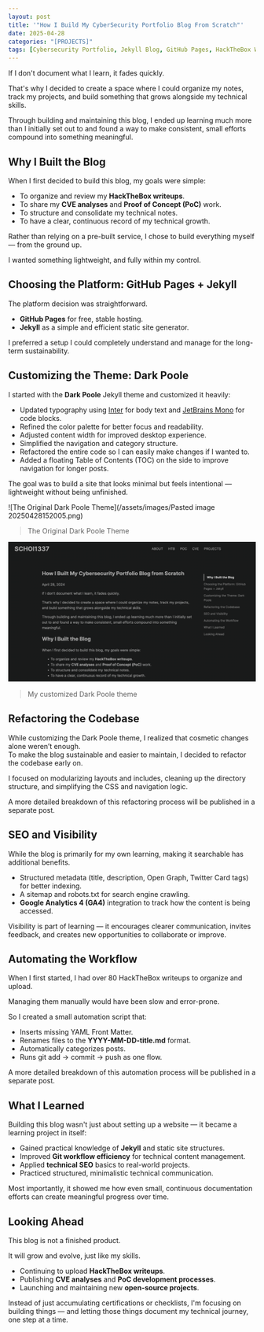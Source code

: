 ```yaml
---
layout: post
title: '"How I Build My CyberSecurity Portfolio Blog From Scratch"'
date: 2025-04-28
categories: "[PROJECTS]"
tags: [Cybersecurity Portfolio, Jekyll Blog, GitHub Pages, HackTheBox Writeups, CVE Analysis, Proof of Concept, SEO, Technical Growth]
---
```


If I don't document what I learn, it fades quickly.

That's why I decided to create a space where I could organize my notes, track my projects, and build something that grows alongside my technical skills.

Through building and maintaining this blog, I ended up learning much more than I initially set out to and found a way to make consistent, small efforts compound into something meaningful.

## Why I Built the Blog

When I first decided to build this blog, my goals were simple:

- To organize and review my **HackTheBox writeups**.
- To share my **CVE analyses** and **Proof of Concept (PoC)** work.
- To structure and consolidate my technical notes.
- To have a clear, continuous record of my technical growth.

Rather than relying on a pre-built service, I chose to build everything myself — from the ground up.

I wanted something lightweight, and fully within my control.

## Choosing the Platform: GitHub Pages + Jekyll

The platform decision was straightforward.

- **GitHub Pages** for free, stable hosting.
- **Jekyll** as a simple and efficient static site generator.

I preferred a setup I could completely understand and manage for the long-term sustainability.

## Customizing the Theme: Dark Poole

I started with the **Dark Poole** Jekyll theme and customized it heavily:

- Updated typography using [Inter](https://rsms.me/inter/) for body text and [JetBrains Mono](https://www.jetbrains.com/lp/mono/) for code blocks.
- Refined the color palette for better focus and readability.
- Adjusted content width for improved desktop experience.
- Simplified the navigation and category structure.
- Refactored the entire code so I can easily make changes if I wanted to.
- Added a floating Table of Contents (TOC) on the side to improve navigation for longer posts.

The goal was to build a site that looks minimal but feels intentional — lightweight without being unfinished.

![The Original Dark Poole Theme](/assets/images/Pasted image 20250428152005.png)
> The Original Dark Poole Theme

![My Customized Dark Poole Theme](/assets/images/image.png)
> My customized Dark Poole theme

## Refactoring the Codebase

While customizing the Dark Poole theme, I realized that cosmetic changes alone weren’t enough.  
To make the blog sustainable and easier to maintain, I decided to refactor the codebase early on.

I focused on modularizing layouts and includes, cleaning up the directory structure, and simplifying the CSS and navigation logic.

A more detailed breakdown of this refactoring process will be published in a separate post.

## SEO and Visibility

While the blog is primarily for my own learning, making it searchable has additional benefits.

- Structured metadata (title, description, Open Graph, Twitter Card tags) for better indexing.
- A sitemap and robots.txt for search engine crawling.
- **Google Analytics 4 (GA4)** integration to track how the content is being accessed.

Visibility is part of learning — it encourages clearer communication, invites feedback, and creates new opportunities to collaborate or improve.

## Automating the Workflow

When I first started, I had over 80 HackTheBox writeups to organize and upload.

Managing them manually would have been slow and error-prone.

So I created a small automation script that:

- Inserts missing YAML Front Matter.
- Renames files to the **YYYY-MM-DD-title.md** format.
- Automatically categorizes posts.
- Runs git add → commit → push as one flow.

A more detailed breakdown of this automation process will be published in a separate post.

## What I Learned

Building this blog wasn't just about setting up a website — it became a learning project in itself:

- Gained practical knowledge of **Jekyll** and static site structures.
- Improved **Git workflow efficiency** for technical content management.
- Applied **technical SEO** basics to real-world projects.
- Practiced structured, minimalistic technical communication.

Most importantly, it showed me how even small, continuous documentation efforts can create meaningful progress over time.

## Looking Ahead

This blog is not a finished product.

It will grow and evolve, just like my skills.

- Continuing to upload **HackTheBox writeups**.
- Publishing **CVE analyses** and **PoC development processes**.
- Launching and maintaining new **open-source projects**.

Instead of just accumulating certifications or checklists, I'm focusing on building things — and letting those things document my technical journey, one step at a time.
